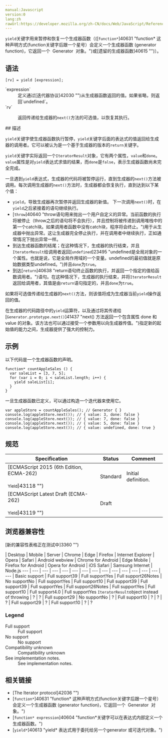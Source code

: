 ```yaml
---
manual:Javascript
version:0
lang:zh
rawUrl:https://developer.mozilla.org/zh-CN/docs/Web/JavaScript/Reference/Operators/yield
---
```






`yield`关键字用来暂停和恢复一个生成器函数（([`function*`]40631 "function* 这种声明方式(function关键字后跟一个星号）会定义一个生成器函数 (generator function)，它返回一个  Generator  对象。")或[遗留的生成器函数]40615 "")）。


## 语法<a name="Syntax"></a>

```
[rv] = yield [expression];
```
<dl><dt id=''>`expression`</dt><dd>定义通过[迭代器协议]42030 "")从生成器函数返回的值。如果省略，则返回`undefined`。</dd><dt id=''>`rv`</dt><dd>

返回传递给生成器的`next()`方法的可选值，以恢复其执行。

</dd></dl>
## 描述<a name="描述"></a>


`yield`关键字使生成器函数执行暂停，`yield`关键字后面的表达式的值返回给生成器的调用者。它可以被认为是一个基于生成器的版本的`return`关键字。



`yield`关键字实际返回一个`IteratorResult`对象，它有两个属性，`value`和`done`。`value`属性是对`yield`表达式求值的结果，而`done`是`false`，表示生成器函数尚未完全完成。



一旦遇到`yield`表达式，生成器的代码将被暂停运行，直到生成器的`next()`方法被调用。每次调用生成器的`next()`方法时，生成器都会恢复执行，直到达到以下某个值：


* `yield`，导致生成器再次暂停并返回生成器的新值。 下一次调用`next()`时，在`yield`之后紧接着的语句继续执行。
* [`throw`]40640 "throw语句用来抛出一个用户自定义的异常。当前函数的执行将被停止（throw之后的语句将不会执行），并且控制将被传递到调用堆栈中的第一个catch块。如果调用者函数中没有catch块，程序将会终止。")用于从生成器中抛出异常。这让生成器完全停止执行，并在调用者中继续执行，正如通常情况下抛出异常一样。
* 到达生成器函数的结尾；在这种情况下，生成器的执行结束，并且`IteratorResult`给调用者返回[`undefined`]23495 "undefined是全局对象的一个属性。也就是说，它是全局作用域的一个变量。undefined的最初值就是原始数据类型undefined。")并且`done`为`true`。
* 到达[`return`]40638 "return语句终止函数的执行，并返回一个指定的值给函数调用者。")语句。在这种情况下，生成器的执行结束，并将`IteratorResult`返回给调用者，其值是由`return`语句指定的，并且`done`为`true`。


如果将可选值传递给生成器的`next()`方法，则该值将成为生成器当前`yield`操作返回的值。



在生成器的代码路径中的`yield`运算符，以及通过将其传递给[`Generator.prototype.next()`]41437 "next() 方法返回一个包含属性 done 和 value 的对象。该方法也可以通过接受一个参数用以向生成器传值。")指定新的起始值的能力之间，生成器提供了强大的控制力。


## 示例<a name="Examples"></a>


以下代码是一个生成器函数的声明。


```
function* countAppleSales () {
  var saleList = [3, 7, 5];
  for (var i = 0; i < saleList.length; i++) {
    yield saleList[i];
  }
}
```


一旦生成器函数已定义，可以通过构造一个迭代器来使用它。


```
var appleStore = countAppleSales(); // Generator { }
console.log(appleStore.next()); // { value: 3, done: false }
console.log(appleStore.next()); // { value: 7, done: false }
console.log(appleStore.next()); // { value: 5, done: false }
console.log(appleStore.next()); // { value: undefined, done: true }
```

## 规范<a name="Specifications"></a>

Specification | Status | Comment 
 ---  |  ---  |  ---  | 
[ECMAScript 2015 (6th Edition, ECMA-262)<br></br><small>Yield</small>]43118 "") | Standard | Initial definition. 
[ECMAScript Latest Draft (ECMA-262)<br></br><small>Yield</small>]43119 "") | Draft |  


## 浏览器兼容性<a name="Browser_compatibility"></a>
[新的兼容性表格正在测试中<i></i>]3360 "")

 | <abbr>Desktop<i></i></abbr> | <abbr>Mobile<i></i></abbr> | <abbr>Server<i></i></abbr> 
 | <abbr>Chrome<i></i></abbr> | <abbr>Edge<i></i></abbr> | <abbr>Firefox<i></i></abbr> | <abbr>Internet Explorer<i></i></abbr> | <abbr>Opera<i></i></abbr> | <abbr>Safari<i></i></abbr> | <abbr>Android webview<i></i></abbr> | <abbr>Chrome for Android<i></i></abbr> | <abbr>Edge Mobile<i></i></abbr> | <abbr>Firefox for Android<i></i></abbr> | <abbr>Opera for Android<i></i></abbr> | <abbr>iOS Safari<i></i></abbr> | <abbr>Samsung Internet<i></i></abbr> | <abbr>Node.js<i></i></abbr> 
 ---  |  ---  |  ---  |  ---  |  ---  |  ---  |  ---  |  ---  |  ---  |  ---  |  ---  |  ---  |  ---  |  ---  |  ---  | 
Basic support | <abbr>Full support</abbr>39 | <abbr>Full support</abbr>Yes | <abbr>Full support</abbr>26<abbr>Notes<i></i></abbr> | <abbr>No support</abbr>No | <abbr>Full support</abbr>Yes | <abbr>Full support</abbr>10 | <abbr>Full support</abbr>39 | <abbr>Full support</abbr>39 | <abbr>Full support</abbr>Yes | <abbr>Full support</abbr>26<abbr>Notes<i></i></abbr> | <abbr>Full support</abbr>Yes | <abbr>Full support</abbr>10 | <abbr>Full support</abbr>4.0 | <abbr>Full support</abbr>Yes 
`IteratorResult`object instead of throwing | <abbr>?</abbr> | <abbr>?</abbr> | <abbr>Full support</abbr>29 | <abbr>No support</abbr>No | <abbr>?</abbr> | <abbr>Full support</abbr>10 | <abbr>?</abbr> | <abbr>?</abbr> | <abbr>?</abbr> | <abbr>Full support</abbr>29 | <abbr>?</abbr> | <abbr>Full support</abbr>10 | <abbr>?</abbr> | <abbr>?</abbr> 


### Legend<a name="Legend"></a>
<dl><dt id=''><abbr>Full support</abbr></dt><dd>Full support</dd><dt id=''><abbr>No support</abbr></dt><dd>No support</dd><dt id=''><abbr>Compatibility unknown</abbr></dt><dd>Compatibility unknown</dd><dt id=''><abbr>See implementation notes.<i></i></abbr></dt><dd>See implementation notes.</dd></dl>

## 相关链接<a name="See_also"></a>

* [The Iterator protocol]42036 "")
* [`function*`]40631 "function* 这种声明方式(function关键字后跟一个星号）会定义一个生成器函数 (generator function)，它返回一个  Generator  对象。")
* [`function* expression`]40604 "function*关键字可以在表达式内部定义一个生成器函数。")
* [`yield*`]40613 "yield* 表达式用于委托给另一个generator 或可迭代对象。")



